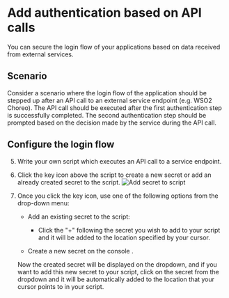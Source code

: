 # Add authentication based on API calls
You can secure the login flow of your applications based on data received from external services.

## Scenario
Consider a scenario where the login flow of the application should be stepped up after an API call to an external service endpoint (e.g. WSO2 Choreo). The API call should be executed after the first authentication step is successfully completed. The second authentication step should be prompted based on the decision made by the service during the API call.

## Configure the login flow

<CommonGuide guide='guides/fragments/manage-app/conditional-auth/configure-conditional-auth.md'/>

5. Write your own script which executes an API call to a service endpoint.

6. Click the key icon above the script to create a new secret or add an already created secret to the script. <img :src="$withBase('/assets/img/guides/secret/add-secret-to-script.png')" alt="Add secret to script">
7. Once you click the key icon, use one of the following options from the drop-down menu:
    - Add an existing secret to the script:
        - Click the "+" following the secret you wish to add to your script and it will be added to the location specified by your cursor.

    - <a :href="$withBase('/guides/authentication/conditional-auth/configure-conditional-auth/#create-a-new-secret-on-the-console')"> Create a new secret on the console </a>.

    Now the created secret will be displayed on the dropdown, and if you want to add this new secret to your script, click on the secret from the dropdown and it will be automatically added to the location that your cursor points to in your script.




